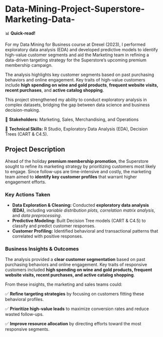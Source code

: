 # Data-Mining-Project-Superstore-Marketing-Data-

📊 **Quick-read!**

For my Data Mining for Business course at Drexel (2023), I performed exploratory data analysis (EDA) and developed predictive models to identify high-value customer segments and aid the Marketing team in refining a data-driven targeting strategy for the Superstore’s upcoming premium membership campaign.

The analysis highlights key customer segments based on past purchasing behaviors and online engagement. Key traits of high-value customers include **high spending on wine and gold products**, **frequent website visits, recent purchases**, and **active catalog shopping**.

This project strengthened my ability to conduct exploratory analysis in complex datasets, bridging the gap between data science and business decision-making.

📍 **Stakeholders:** Marketing, Sales, Merchandising, and Operations

📍 **Technical Skills:** R Studio, Exploratory Data Analysis (EDA), Decision Trees (CART & C4.5).



## **Project Description**

Ahead of the holiday **premium membership promotion**, the Superstore sought to refine its marketing strategy by prioritizing customers most likely to engage. Since follow-ups are time-intensive and costly, the marketing team aimed to **identify key customer profiles** that warrant higher engagement efforts.


### **Key Actions Taken**

- **Data Exploration & Cleaning:** Conducted **exploratory data analysis (EDA)**, including *variable distribution plots, correlation matrix analysis*, and *data preprocessing*.
- **Predictive Modeling:** Built Decision Tree models (CART & C4.5) to classify and predict customer responses.
- **Customer Profiling:** Identified behavioral and transactional patterns that correlated with positive responses.

### **Business Insights & Outcomes**

The analysis provided a **clear customer segmentation** based on past purchasing behaviors and online engagement. Key traits of responsive customers included **high spending on wine and gold products, frequent website visits, recent purchases, and active catalog shopping**.

From these insights, the marketing and sales teams could:

✅ **Refine targeting strategies** by focusing on customers fitting these behavioral profiles.

✅ **Prioritize high-value leads** to maximize conversion rates and reduce wasted follow-ups.

✅ **Improve resource allocation** by directing efforts toward the most responsive segments.
